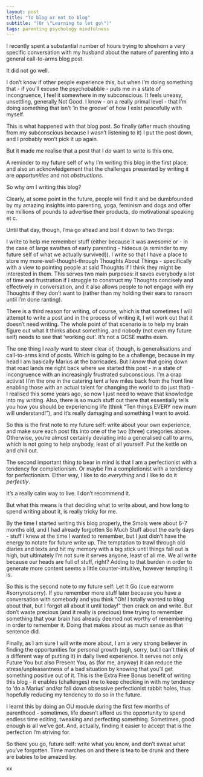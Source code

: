```yaml
---
layout: post
title: "To blog or not to blog"
subtitle: "(Or \"Learning to let go\")"
tags: parenting psychology mindfulness
---
```


I recently spent a substantial number of hours trying to shoehorn a very specific conversation with my husband about the nature of parenting into a general call-to-arms blog post.

It did not go well.

I don’t know if other people experience this, but when I’m doing something that - if you’ll excuse the psychobabble - puts me in a state of incongruence, I feel it somewhere in my subconscious.  It feels uneasy, unsettling, generally Not Good.  I know - on a really primal level - that I’m doing something that isn’t ‘in the groove’ of how I exist peacefully with myself.

This is what happened with that blog post.  So finally (after much shouting from my subconscious because I wasn’t listening to it) I put the post down, and I probably won’t pick it up again.

But it made me realise that a post that I *do* want to write is this one.

A reminder to my future self of why I’m writing this blog in the first place, and also an acknowledgement that the challenges presented by writing it are *opportunities* and not *obstructions*.

So why *am* I writing this blog?

Clearly, at some point in the future, people will find it and be dumbfounded by my amazing insights into parenting, yoga, feminism and dogs and offer me millions of pounds to advertise their products, do motivational speaking et c.

Until that day, though, I’ma go ahead and boil it down to two things:

I write to help me remember stuff (either because it was awesome or - in the case of large swathes of early parenting - hideous (a reminder to my future self of what we actually survived)).
I write so that I have a place to store my more-well-thought-through Thoughts About Things - specifically with a view to pointing people at said Thoughts if I think they might be interested in them.  This serves two main purposes: it saves everybody a lot of time and frustration if I struggle to construct my Thoughts concisely and effectively in conversation, and it also allows people to not engage with my Thoughts if they don’t want to (rather than my holding their ears to ransom until I’m done ranting).

There is a third reason for writing, of course, which is that sometimes I will attempt to write a post and in the process of writing it, I will work out that it doesn’t need writing.  The whole point of that scenario is to help my brain figure out what it thinks about something, and nobody (not even my future self) needs to see that ‘working out’.  It’s not a GCSE maths exam.

The one thing I *really* want to steer clear of, though, is generalisations and call-to-arms kind of posts.  Which is going to be a challenge, because in my head I am basically Marius at the barricades.  But I *know* that going down that road lands me right back where we started this post - in a state of incongruence with an increasingly frustrated subconscious.  I’m a crap activist (I’m the one in the catering tent a few miles back from the front line enabling those with an actual talent for changing the world to do just that) - I realised this some years ago, so now I just need to weave that knowledge into my writing.  Also, there is so much stuff out there that essentially tells you how you should be experiencing life (think “Ten things EVERY new mum will understand!”), and it’s really damaging and something I want to avoid.

So this is the first note to my future self: write about your own experience, and make sure each post fits into one of the two (three) categories above.  Otherwise, you’re almost certainly deviating into a generalised call to arms, which is not going to help anybody, least of all yourself.  Put the kettle on and chill out.

The second important thing to bear in mind is that I am a perfectionist with a tendency for completionism.  Or maybe I’m a completionist with a tendency for perfectionism.  Either way, I like to do *everything* and I like to do it *perfectly*.

It’s a really calm way to live.  I don’t recommend it.

But what this means is that deciding what to write about, and how long to spend writing about it, is really tricky for me.

By the time I started writing this blog properly, the Smols were about 6-7 months old, and I had already forgotten So Much Stuff about the early days - stuff I knew at the time I wanted to remember, but I just didn’t have the energy to notate for future write up.  The temptation to trawl through old diaries and texts and hit my memory with a big stick until things fall out is high, but ultimately I’m not sure it serves anyone, least of all me.  We all write because our heads are full of stuff, right?  Adding to that burden in order to generate more content seems a little counter-intuitive, however tempting it is.

So this is the second note to my future self: Let It Go (cue earworm #sorrynotsorry).  If you remember more stuff later because you have a conversation with somebody and you think "Oh!  I totally wanted to blog about that, but I forgot all about it until today!" then crack on and write.  But don’t waste precious (and it really is precious) time trying to remember something that your brain has already deemed not worthy of remembering in order to remember it.  Doing that makes about as much sense as that sentence did.

Finally, as I am sure I will write more about, I am a very strong believer in finding the opportunities for personal growth (ugh, sorry, but I can’t think of a different way of putting it) in daily lived experience.  It serves not only Future You but also Present You, as (for me, anyway) it can reduce the stress/unpleasantness of a bad situation by knowing that you’ll get something positive out of it.  This is the Extra Free Bonus benefit of writing this blog - it enables (challenges) me to keep checking in with my tendency to ‘do a Marius’ and/or fall down obsessive perfectionist rabbit holes, thus hopefully reducing my tendency to do so in the future.

I learnt this by doing an OU module during the first few months of parenthood - sometimes, life doesn’t afford us the opportunity to spend endless time editing, tweaking and perfecting something.  Sometimes, good enough is all we’ve got.  And, actually, finding it easier to accept that is the perfection I’m striving for.

So there you go, future self: write what you know, and don’t sweat what you’ve forgotten.  Time marches on and there is tea to be drunk and there are babies to be amazed by.

xx

